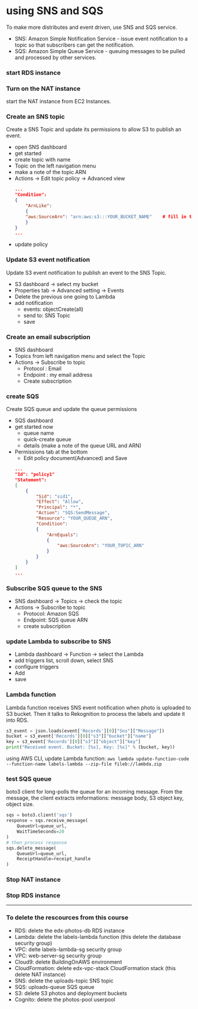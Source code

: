 # using SNS and SQS
To make more distributes and event driven, 
use SNS and SQS service.
* SNS: Amazon Simple Notification Service - 
issue event notification to a topic so that subscribers 
can get the notification.
* SQS: Amazon Simple Queue Service -
queuing messages to be pulled and processed by other services.

### start RDS instance

### Turn on the NAT instance
start the NAT instance from EC2 Instances.

### Create an SNS topic
Create a SNS Topic and update its permissions to allow S3 to publish an event.

* open SNS dashboard
* get started
* create topic with name
* Topic on the left navigation menu
* make a note of the topic ARN
* Actions -> Edit topic policy -> Advanced view
    ```JSON
    ...
    "Condition":
    {
        "ArnLike":
        {
  	    "aws:SourceArn": "arn:aws:s3:::YOUR_BUCKET_NAME"    # fill in the BUCKET_NAME
        }
    }
    ...
    ```
* update policy

### Update S3 event notification
Update S3 event notification to publish an event to the SNS Topic.
* S3 dashboard -> select my bucket
* Properties tab -> Advanced setting -> Events
* Delete the previous one going to Lambda
* add notification
    * events: objectCreate(all)
    * send to: SNS Topic
    * save

### Create an email subscription
* SNS dashboard
* Topics from left navigation menu and select the Topic
* Actions -> Subscribe to topic
    * Protocol : Email
    * Endpoint : my email address
    * Create subscription

### create SQS
Create SQS queue and update the queue permissions
* SQS dashboard
* get started now
    * queue name 
    * quick-create queue
    * details (make a note of the queue URL and ARN)
* Permissions tab at the bottom
    * Edit policy document(Advanced) and Save
    ```JSON
    ...
    "Id": "policy1"
    "Statement":
    [
        {
            "Sid": "sid1",
            "Effect": "Allow",
            "Principal": "*",
            "Action": "SQS:SendMessage",
            "Resource": "YOUR_QUEUE_ARN",
            "Condition":
            {
                "ArnEquals":
                {
                    "aws:SourceArn": "YOUR_TOPIC_ARN"
                }
            }
        }
    ]
    ...
    ```

### Subscribe SQS queue to the SNS
* SNS dashboard -> Topics -> check the topic
* Actions -> Subscribe to topic
    * Protocol: Amazon SQS
    * Endpoint: SQS queue ARN
    * create subscription

### update Lambda to subscribe to SNS
* Lambda dashboard -> Function -> select the Lambda
* add triggers list, scroll down, select SNS
* configure triggers
* Add
* save

### Lambda function
Lambda function receives SNS event notification when photo is uploaded to S3 bucket.
Then it talks to Rekognition to process the labels and update it into RDS.

```python
s3_event = json.loads(event['Records'][0]["Sns"]["Message"])
bucket = s3_event['Records'][0]["s3"]["bucket"]["name"]
key = s3_event['Records'][0]["s3"]["object"]["key"]
print("Received event. Bucket: [%s], Key: [%s]" % (bucket, key))
```

using AWS CLI, update Lambda function:
`aws lambda update-function-code --function-name labels-lambda --zip-file fileb://lambda.zip`

### test SQS queue
boto3 client for long-polls the queue for an incoming message. 
From the message, the client extracts imformations: message body, S3 object key, object size.
```python
sqs = boto3.client('sqs')
response = sqs.receive_message( 
    QueueUrl=queue_url, 
    WaitTimeSeconds=20
)
# then process response
sqs.delete_message(
    QueueUrl=queue_url, 
    ReceiptHandle=receipt_handle
)
```

### Stop NAT instance

### Stop RDS instance

-------

### To delete the rescources from this course
* RDS: delete the edx-photos-db RDS instance
* Lambda: delete the labels-lambda function (this delete the database security group)
* VPC: delte labels-lambda-sg security group
* VPC: web-server-sg security group
* Cloud9: delete BuildingOnAWS environment
* CloudFormation: delete edx-vpc-stack CloudFormation stack (this delete NAT instance)
* SNS: delete the uploads-topic SNS topic
* SQS: uploads-queue SQS queue
* S3: delete S3 photos and deployment buckets
* Cognito: delete the photos-pool userpool
